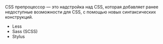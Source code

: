 CSS препроцессор — это надстройка над CSS, которая добавляет ранее недоступные возможности для CSS, с помощью новых синтаксических конструкций.

- Less
- Sass (SCSS)
- Stylus
